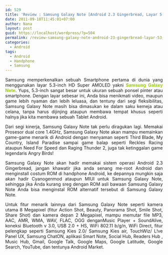 ```yaml
---
id: 529
title: 'Review : Samsung Galaxy Note [Android 2.3 Gingerbread, Layar 5.3-inch HD Super AMOLED]'
date: 2011-09-18T11:45:01+07:00
author: Nana
layout: post
guid: https://localhost/wordpress/?p=504
permalink: /review-samsung-galaxy-note-android-23-gingerbread-layar-53-inch-hd-super-amoled/
categories:
  - Android
tags:
  - Android
  - Handphone
  - Samsung
---
```

<p style="text-align: justify;">
  Samsung memperkenalkan sebuah Smartphone pertama di dunia yang menggunakan layar 5.3-inch HD Super AMOLED yakni <strong><span style="color: #99cc00;">Samsung Galaxy Note</span></strong>. Yups, 5.3-inch sangat besar untuk ukuran sebuah ponsel pinter atau smartphone. Dengan layar sebesar ini, Anda bisa menikmati video, maupun game lebih nyaman dan lebih leluasa, dan tentuny dari segi fleksibilitas, Samsung Galaxy Note masih bisa dimasukan ke dalam saku kemeja atau celana, tanpa harus dijinjing ataupun membawa tempat khusus seperti halnya jika kita membawa sebuah Tablet Android.
</p>

<p style="text-align: justify;">
  Dari segi kinerja, Samsung Galaxy Note tak perlu diragukan lagi. Memakai Prosesor dual core 1.4GHz, Samsung Galaxy Note akan mampu memainkan game-game menarik di Android dengan menyaman seperti Third Blade, My Country, Island Paradise sampai game balap seperti Reckles Racing ataupun Need For Speed dan Raging Thunder 2, juga tak ketinggalan game legendaris Angry Birds!
</p>

<p style="text-align: justify;">
  Samsung Galaxy Note akan hadir memakai sistem operasi Android 2.3 Gingerbread, jangan khawatir jika anda senang me-root Android dan menginstall costum ROM di handphone Android, ke depannya mungkin saja akan hadir Cyanogenmod ataupun MIUI untuk Samsung Galaxy Note, sehingga jika Anda kurang sreg dengan ROM asli bawaan Samsung Galaxy Note Anda bisa menginstal ROM alternatif tersebut di Samsung Galaxy Note.
</p>

<p style="text-align: justify;">
  Untuk fitur menarik lainnya dari Samsung Galaxy Note seperti kamera utama 8 Megapixel (fitur Action Shot, Beauty, Panorama Shot, Smile Shot, Share Shot) dan kamera depan 2 Megapixel, mampu memutar file MP3, AAC, AMR, WMA, WAV, FLAC, OGG denganMusic Player + SoundAlive, koneksi Bluetooth v 3.0, USB 2.0 + HS, WiFi 802.11 b/g/n, WiFi Direct, fitur pelengkap seperti Samsung Kies 2.0/ Samsung Kies air, TouchWiz/ L!ve Panel UX, Samsung ChatON, aplikasi Smart Note, Social Hub, Readers Hub , Music Hub, Gmail, Google Talk, Google Maps, Google Latitude, Google Search, YouTube, dan tentunya Android Market.
</p>